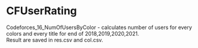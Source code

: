 # CFUserRating
Codeforces_16_NumOfUsersByColor - calculates number of users for every colors and every title for end of 2018,2019,2020,2021.  
Result are saved in res.csv and col.csv.  
